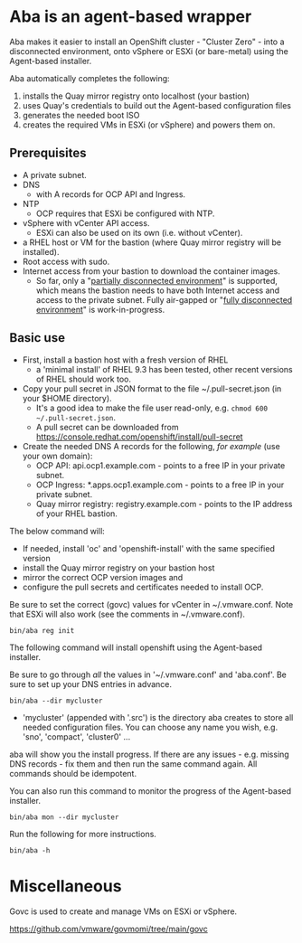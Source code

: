 # Aba is an agent-based wrapper

Aba makes it easier to install an OpenShift cluster - "Cluster Zero" - into a disconnected environment, onto vSphere or ESXi (or bare-metal) using the Agent-based installer.

Aba automatically completes the following:
1. installs the Quay mirror registry onto localhost (your bastion) 
1. uses Quay's credentials to build out the Agent-based configuration files
1. generates the needed boot ISO
1. creates the required VMs in ESXi (or vSphere) and powers them on. 

## Prerequisites

- A private subnet.
- DNS
   - with A records for OCP API and Ingress.
- NTP
   - OCP requires that ESXi be configured with NTP.
- vSphere with vCenter API access.  
   - ESXi can also be used on its own (i.e. without vCenter).
- a RHEL host or VM for the bastion (where Quay mirror registry will be installed). 
- Root access with sudo.
- Internet access from your bastion to download the container images.
   - So far, only a "[partially disconnected environment](https://docs.openshift.com/container-platform/4.14/installing/disconnected_install/installing-mirroring-disconnected.html#mirroring-image-set-partial)" is supported, which means the bastion needs to have both Internet access and access to the private subnet.  Fully air-gapped or "[fully disconnected environment](https://docs.openshift.com/container-platform/4.14/installing/disconnected_install/installing-mirroring-disconnected.html#mirroring-image-set-full)" is work-in-progress. 

## Basic use 

- First, install a bastion host with a fresh version of RHEL
   - a 'minimal install' of RHEL 9.3 has been tested, other recent versions of RHEL should work too.
- Copy your pull secret in JSON format to the file ~/.pull-secret.json (in your $HOME directory).
   - It's a good idea to make the file user read-only, e.g. `chmod 600 ~/.pull-secret.json`.
   - A pull secret can be downloaded from https://console.redhat.com/openshift/install/pull-secret
- Create the needed DNS A records for the following, *for example* (use your own domain):
   - OCP API: api.ocp1.example.com - points to a free IP in your private subnet. 
   - OCP Ingress: *.apps.ocp1.example.com - points to a free IP in your private subnet. 
   - Quay mirror registry: registry.example.com - points to the IP address of your RHEL bastion. 

The below command will:
  - If needed, install 'oc' and 'openshift-install' with the same specified version
  - install the Quay mirror registry on your bastion host
  - mirror the correct OCP version images and 
  - configure the pull secrets and certificates needed to install OCP. 

Be sure to set the correct (govc) values for vCenter in ~/.vmware.conf.  Note that ESXi will also work (see the comments in ~/.vmware.conf).

```
bin/aba reg init 
```

The following command will install openshift using the Agent-based installer. 

Be sure to go through *all* the values in '~/.vmware.conf' and 'aba.conf'. Be sure to set up your DNS entries in advance. 

```
bin/aba --dir mycluster
```

- 'mycluster' (appended with '.src') is the directory aba creates to store all needed configuration files.  You can choose any name you wish, e.g. 'sno', 'compact', 'cluster0' ...

aba will show you the install progress.  If there are any issues - e.g. missing DNS records - fix them and then run the same command again.  All commands should be idempotent.

You can also run this command to monitor the progress of the Agent-based installer.

```
bin/aba mon --dir mycluster
```

Run the following for more instructions.

```
bin/aba -h 
```



# Miscellaneous

Govc is used to create and manage VMs on ESXi or vSphere.

https://github.com/vmware/govmomi/tree/main/govc

